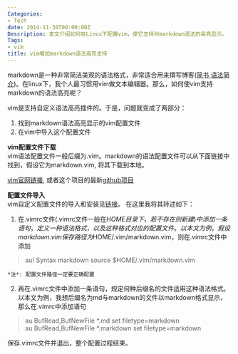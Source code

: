 ```yaml
---
Categories:
- Tech
date: 2014-11-30T00:00:00Z
Description: 本文介绍如何在Linux下配置vim，使它支持对markdown语法的高亮显示。
Tags:
- vim
title: vim增加markdown语法高亮支持
---
```


markdown是一种非常简洁美观的语法格式，非常适合用来撰写博客([简书 语法简介](http://www.jianshu.com/p/q81RER))。在linux下，我个人最习惯用vim做文本编辑器。那么，如何使vim支持markdown的语法高亮呢？

vim是支持自定义语法高亮插件的。于是，问题就变成了两部分：    
1. 找到markdown语法高亮显示的vim配置文件  
2. 在vim中导入这个配置文件  

**vim配置文件下载**  
vim语法配置文件一般后缀为.vim。markdown的语法配置文件可以从下面链接中找到，假设它为markdown.vim, 将其下载到本地。

[vim官网链接](http://www.vim.org/scripts/script.php?script_id=1242), 或者这个项目的最新[github项目](http://github.com/plasticboy/vim-markdown/)

**配置文件导入**  
vim自定义配置文件的导入和安装见[链接](http://www.fleiner.com/vim/create.html)。 在这里我将其转述如下：

1. 在.vimrc文件(.vimrc文件一般在$HOME目录下，若不存在则新建)中添加一条语句，定义一种语法格式，以及这种格式对应的配置文件。  
以本文为例，假设markdown.vim保存路径为$HOME/.vim/markdown.vim，则在.vimrc文件中添加  
> au! Syntax markdown source $HOME/.vim/markdown.vim          

	*注*: 配置文件路径一定要正确配置  

2. 再在.vimrc文件中添加一条语句，规定何种后缀名的文件适用这种语法格式。  
以本文为例，我想后缀名为md与markdown的文件以markdown格式显示，那么在.vimrc中添加语句  
> au BufRead,BufNewFile *.md set filetype=markdown   
> au BufRead,BufNewFile *.markdown set filetype=markdown 

保存.vimrc文件并退出，整个配置过程结束。

